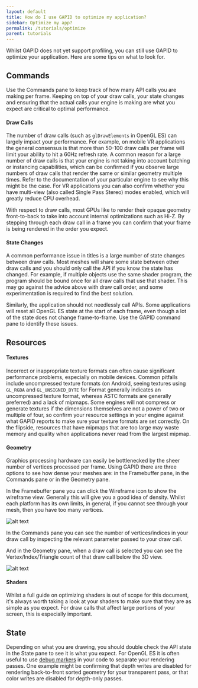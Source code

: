 ```yaml
---
layout: default
title: How do I use GAPID to optimize my application?
sidebar: Optimize my app?
permalink: /tutorials/optimize
parent: tutorials
---
```


Whilst GAPID does not yet support profiling, you can still use GAPID to optimize your application. Here are some tips on what to look for.

## Commands

Use the Commands pane to keep track of how many API calls you are making per frame. Keeping on top of your draw calls, your state changes and ensuring that the actual calls your engine is making are what you expect are critical to optimal performance.

#### Draw Calls

The number of draw calls (such as `glDrawElements` in OpenGL ES) can largely impact your performance. For example, on mobile VR applications the general consensus is that more than 50-100 draw calls per frame will limit your ability to hit a 60Hz refresh rate. A common reason for a large number of draw calls is that your engine is not taking into account batching or instancing capabilities, which can be confirmed if you observe large numbers of draw calls that render the same or similar geometry multiple times. Refer to the documentation of your particular engine to see why this might be the case. For VR applications you can also confirm whether you have multi-view (also called Single Pass Stereo) modes enabled, which will greatly reduce CPU overhead.

With respect to draw calls, most GPUs like to render their opaque geometry front-to-back to take into account internal optimizations such as Hi-Z. By stepping through each draw call in a frame you can confirm that your frame is being rendered in the order you expect.

#### State Changes

A common performance issue in titles is a large number of state changes between draw calls. Most meshes will share some state between other draw calls and you should only call the API if you know the state has changed. For example, if multiple objects use the same shader program, the program should be bound once for all draw calls that use that shader. This may go against the advice above with draw call order, and some experimentation is required to find the best solution.

Similarly, the application should not needlessly call APIs. Some applications will reset all OpenGL ES state at the start of each frame, even though a lot of the state does not change frame-to-frame. Use the GAPID command pane to identify these issues.

## Resources

#### Textures

Incorrect or inappropriate texture formats can often cause significant performance problems, especially on mobile devices. Common pitfalls include uncompressed texture formats (on Android, seeing textures using `GL_RGBA` and `GL_UNSIGNED_BYTE` for Format generally indicates an uncompressed texture format, whereas ASTC formats are generally preferred) and a lack of mipmaps. Some engines will not compress or generate textures if the dimensions themselves are not a power of two or multiple of four, so confirm your resource settings in your engine against what GAPID reports to make sure your texture formats are set correctly. On the flipside, resources that have mipmaps that are too large may waste memory and quality when applications never read from the largest mipmap.

#### Geometry

Graphics processing hardware can easily be bottlenecked by the sheer number of vertices processed per frame. Using GAPID there are three options to see how dense your meshes are: in the Framebuffer pane, in the Commands pane or in the Geometry pane.

In the Framebuffer pane you can click the Wireframe icon to show the wireframe view. Generally this will give you a good idea of density. Whilst each platform has its own limits, in general, if you cannot see through your mesh, then you have too many vertices.

![alt text](../images/wireframe.png "Wireframe Framebuffer view")

In the Commands pane you can see the number of vertices/indices in your draw call by inspecting the relevant parameter passed to your draw call. 

And in the Geometry pane, when a draw call is selected you can see the Vertex/Index/Triangle count of that draw call below the 3D view.

![alt text](../images/geometry.png "Geometry view")

#### Shaders

Whilst a full guide on optimizing shaders is out of scope for this document, it's always worth taking a look at your shaders to make sure that they are as simple as you expect. For draw calls that affect large portions of your screen, this is especially important. 

## State

Depending on what you are drawing, you should double check the API state in the State pane to see it is what you expect. For OpenGL ES it is often useful to use [debug markers](https://www.khronos.org/registry/OpenGL/extensions/EXT/EXT_debug_marker.txt) in your code to separate your rendering passes. One example might be confirming that depth writes are disabled for rendering back-to-front sorted geometry for your transparent pass, or that color writes are disabled for depth-only passes.
